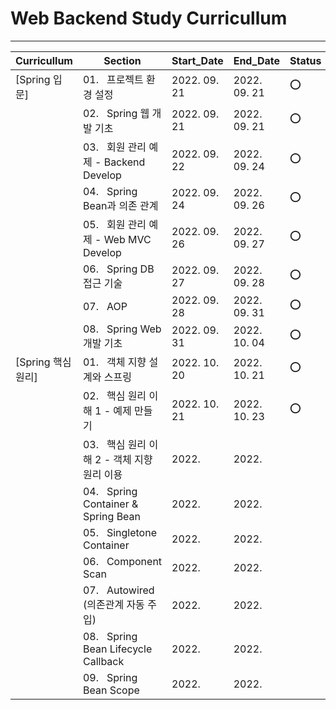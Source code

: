# Web Backend Study Curricullum
---
Curricullum|Section|Start_Date|End_Date|Status
--|--|--|--|--|
[Spring 입문]|01.&nbsp;&nbsp;&nbsp;프로젝트 환경 설정|2022. 09. 21|2022. 09. 21|:o:
&nbsp;|02.&nbsp;&nbsp;&nbsp;Spring 웹 개발 기초|2022. 09. 21|2022. 09. 21|:o:
&nbsp;|03.&nbsp;&nbsp;&nbsp;회원 관리 예제 - Backend Develop|2022. 09. 22|2022. 09. 24|:o:
&nbsp;|04.&nbsp;&nbsp;&nbsp;Spring Bean과 의존 관계|2022. 09. 24|2022. 09. 26|:o:
&nbsp;|05.&nbsp;&nbsp;&nbsp;회원 관리 예제 - Web MVC Develop|2022. 09. 26|2022. 09. 27|:o:
&nbsp;|06.&nbsp;&nbsp;&nbsp;Spring DB 접근 기술|2022. 09. 27|2022. 09. 28|:o:
&nbsp;|07.&nbsp;&nbsp;&nbsp;AOP|2022. 09. 28|2022. 09. 31|:o:
&nbsp;|08.&nbsp;&nbsp;&nbsp;Spring Web 개발 기초|2022. 09. 31|2022. 10. 04|:o:
[Spring 핵심 원리]|01.&nbsp;&nbsp;&nbsp;객체 지향 설계와 스프링|2022. 10. 20|2022. 10. 21|:o:
&nbsp;|02.&nbsp;&nbsp;&nbsp;핵심 원리 이해 1 - 예제 만들기|2022. 10. 21 |2022. 10. 23|:o:
&nbsp;|03.&nbsp;&nbsp;&nbsp;핵심 원리 이해 2 - 객체 지향 원리 이용|2022. |2022. |
&nbsp;|04.&nbsp;&nbsp;&nbsp;Spring Container & Spring Bean|2022. |2022. |
&nbsp;|05.&nbsp;&nbsp;&nbsp;Singletone Container|2022. |2022. |
&nbsp;|06.&nbsp;&nbsp;&nbsp;Component Scan|2022. |2022. |
&nbsp;|07.&nbsp;&nbsp;&nbsp;Autowired (의존관계 자동 주입)|2022. |2022. |
&nbsp;|08.&nbsp;&nbsp;&nbsp;Spring Bean Lifecycle Callback|2022. |2022. |
&nbsp;|09.&nbsp;&nbsp;&nbsp;Spring Bean Scope|2022. |2022. |

